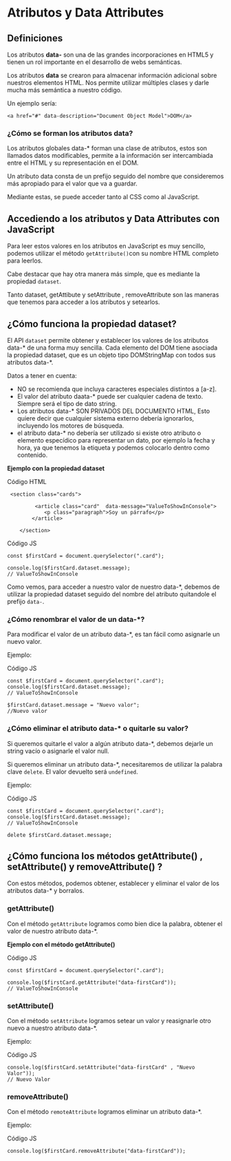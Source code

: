 # Atributos y Data Attributes #

## Definiciones ##
Los atributos **data-** son una de las grandes incorporaciones en HTML5 y tienen un rol importante en el desarrollo de webs semánticas.

Los atributos **data** se crearon para almacenar información adicional sobre nuestros elementos HTML. Nos permite utilizar múltiples clases y darle mucha más semántica a nuestro código.

Un ejemplo sería:

``<a href="#" data-description="Document Object Model">DOM</a>``

### ¿Cómo se forman los atributos data? ###

Los atributos globales data-* forman una clase de atributos, estos son llamados datos modificables, permite a la información ser intercambiada entre el HTML y su representación en el DOM.

Un atributo data consta de un prefijo <data-> seguido del nombre que consideremos más apropiado para el valor que va a guardar.

Mediante estas, se puede acceder tanto al CSS como al JavaScript.

## Accediendo a los atributos y Data Attributes con JavaScript ##
Para leer estos valores en los atributos en JavaScript es muy sencillo, podemos utilizar el método `getAttribute()`con su nombre HTML completo para leerlos. 

Cabe destacar que hay otra manera más simple, que es mediante la propiedad `dataset`.

Tanto dataset, getAttibute y setAttribute , removeAttribute son las maneras que tenemos para acceder a los atributos y setearlos.

## ¿Cómo funciona la propiedad dataset? ##

El API `dataset` permite obtener y establecer los valores de los atributos data-* de una forma muy sencilla. Cada elemento del DOM tiene asociada la propiedad dataset, que es un objeto tipo DOMStringMap con todos sus atributos data-*.


Datos a tener en cuenta:

- NO se recomienda que incluya caracteres especiales distintos a [a-z].
- El valor del atributo daata-* puede ser cualquier cadena de texto. Siempre será el tipo de dato string.
- Los atributos data-* SON PRIVADOS DEL DOCUMENTO HTML, Esto quiere decir que cualquier sistema externo debería ignorarlos, incluyendo los motores de búsqueda.
- el atributo data-* no debería ser utilizado si existe otro atributo o elemento especídico para representar un dato, por ejemplo la fecha y hora, ya que tenemos la etiqueta <time> y podemos colocarlo dentro como contenido.

**Ejemplo con la propiedad dataset**

Código HTML

````
 <section class="cards">

         <article class="card"  data-message="ValueToShowInConsole">
            <p class="paragraph">Soy un párrafo</p>
        </article>

    </section>
````

Código JS

````
const $firstCard = document.querySelector(".card");

console.log($firstCard.dataset.message);
// ValueToShowInConsole
````

Como vemos, para acceder a nuestro valor de nuestro data-*, debemos de utilizar la propiedad dataset seguido del nombre del atributo quitandole el prefijo `data-`.

### ¿Cómo renombrar el valor de un data-*? ###

Para modificar el valor de un atributo data-*, es tan fácil como asignarle un nuevo valor.

Ejemplo:

Código JS

````
const $firstCard = document.querySelector(".card");
console.log($firstCard.dataset.message);
// ValueToShowInConsole

$firstCard.dataset.message = "Nuevo valor";
//Nuevo valor
````

### ¿Cómo eliminar el atributo data-* o quitarle su valor? ###

Si queremos quitarle el valor a algún atributo data-*, debemos dejarle un string vacío o asignarle el valor null.

Si queremos eliminar un atributo data-*, necesitaremos de utilizar la palabra clave `delete`. El valor devuelto será `undefined`.

Ejemplo:

Código JS

````
const $firstCard = document.querySelector(".card");
console.log($firstCard.dataset.message);
// ValueToShowInConsole

delete $firstCard.dataset.message;
````

## ¿Cómo funciona los métodos getAttribute() , setAttribute() y removeAttribute() ? ##

Con estos métodos, podemos obtener, establecer y eliminar el valor de los atributos data-* y borralos.

### getAttribute() ###

Con el método `getAttribute` logramos como bien dice la palabra, obtener el valor de nuestro atributo data-*.

**Ejemplo con el método getAttribute()**

Código JS

````
const $firstCard = document.querySelector(".card");

console.log($firstCard.getAttribute("data-firstCard"));
// ValueToShowInConsole
````

### setAttribute() ###

Con el método `setAttribute` logramos setear un valor y reasignarle otro nuevo a nuestro atributo data-*.

Ejemplo:

Código JS

````
console.log($firstCard.setAttribute("data-firstCard" , "Nuevo Valor"));
// Nuevo Valor
````

### removeAttribute() ###

Con el método `remoteAttribute` logramos eliminar un atributo data-*.

Ejemplo:

Código JS

````
console.log($firstCard.removeAttribute("data-firstCard"));
````


